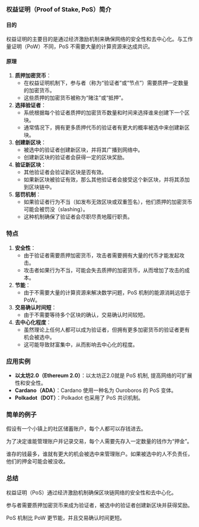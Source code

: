 ### 权益证明（Proof of Stake, PoS）简介

#### 目的

权益证明的主要目的是通过经济激励机制来确保网络的安全性和去中心化。与工作量证明（PoW）不同，PoS 不需要大量的计算资源来达成共识。

#### 原理

1. **质押加密货币**：
    - 在权益证明机制下，参与者（称为“验证者”或“节点”）需要质押一定数量的加密货币。
    - 这些质押的加密货币被称为“赌注”或“抵押”。
2. **选择验证者**：
    - 系统根据每个验证者质押的加密货币数量和时间来选择谁来创建下一个区块。
    - 通常情况下，拥有更多质押代币的验证者有更大的概率被选中来创建新区块。
3. **创建新区块**：
    - 被选中的验证者创建新区块，并将其广播到网络中。
    - 创建新区块的验证者会获得一定的区块奖励。
4. **验证新区块**：
    - 其他验证者会验证新区块是否有效。
    - 如果新区块被验证有效，那么其他验证者会接受这个新区块，并将其添加到区块链中。
5. **惩罚机制**：
    - 如果验证者行为不当（如发布无效区块或双重签名），他们质押的加密货币可能会被罚没（slashing）。
    - 这种机制确保了验证者会尽职尽责地履行职责。

### 特点

1. **安全性**：
    - 由于验证者需要质押加密货币，攻击者需要拥有大量的代币才能发起攻击。
    - 攻击者如果行为不当，可能会失去质押的加密货币，从而增加了攻击的成本。
2. **节能**：
    - 由于不需要大量的计算资源来解决数学问题，PoS 机制的能源消耗远低于 PoW。
3. **交易确认时间短**：
    - 由于不需要等待多个区块的确认，交易确认时间较短。
4. **去中心化程度**：
    - 虽然理论上任何人都可以成为验证者，但拥有更多加密货币的验证者更有机会被选中。
    - 这可能导致财富集中，从而影响去中心化的程度。

### 应用实例

- **以太坊2.0（Ethereum 2.0）**：以太坊正2.0就是 PoS 机制, 提高网络的可扩展性和安全性。
- **Cardano（ADA）**：Cardano 使用一种名为 Ouroboros 的 PoS 变体。
- **Polkadot（DOT）**：Polkadot 也采用了 PoS 共识机制。

### 简单的例子

假设有一个小镇上的社区储蓄账户，每个人都可以存钱进去。

为了决定谁能管理账户并记录交易，每个人需要先存入一定数量的钱作为“押金”。

谁存的钱最多，谁就有更大的机会被选中来管理账户。如果被选中的人不负责任，他们的押金可能会被没收。

### 总结

权益证明（PoS）通过经济激励机制确保区块链网络的安全性和去中心化。

参与者需要质押加密货币来成为验证者，被选中的验证者创建新区块并获得奖励。

PoS 机制比 PoW 更节能，并且交易确认时间更短。